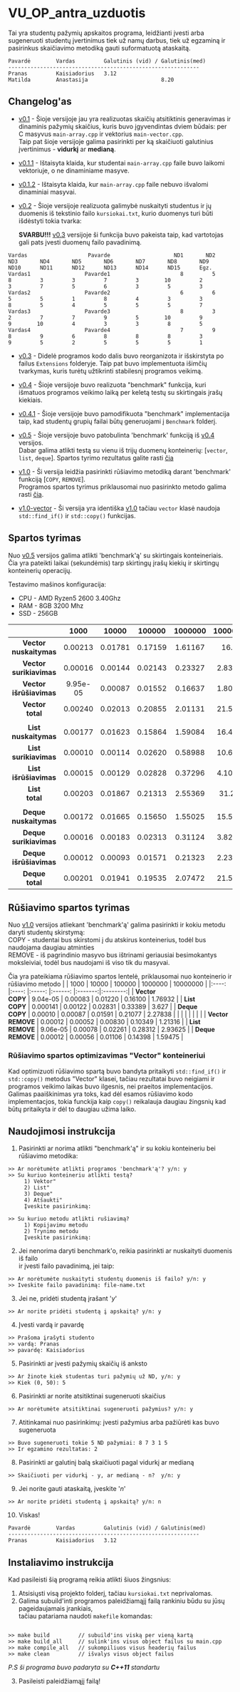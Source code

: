 # VU_OP_antra_uzduotis
Tai yra studentų pažymių apskaitos programa, leidžianti įvesti arba sugeneruoti studentų įvertinimus tiek už namų darbus, tiek už egzaminą ir pasirinkus skaičiavimo metodiką gauti suformatuotą ataskaitą.

```shell
Pavardė        Vardas         Galutinis (vid) / Galutinis(med)
------------------------------------------------------------
Pranas         Kaisiadorius   3.12           
Matilda        Anastasija                       8.20
```

## Changelog'as
* [v0.1](https://github.com/Miautawn/VU_OP_Uzduotis2/releases/tag/v0.1) - Šioje versijoje jau yra realizuotas skaičių atsitiktinis generavimas ir dinaminis pažymių skaičius, kuris buvo 
įgyvendintas dviem būdais: per C masyvus `main-array.cpp` ir vektorius `main-vector.cpp`.  
Taip pat šioje versijoje galima pasirinkti per ką skaičiuoti galutinius įvertinimus - **vidurkį** ar **medianą**.
* [v0.1.1](https://github.com/Miautawn/VU_OP_Uzduotis2/releases/tag/0.1.1) - Ištaisyta klaida, kur studentai `main-array.cpp` faile buvo laikomi vektoriuje, o ne dinaminiame masyve.
* [v0.1.2](https://github.com/Miautawn/VU_OP_Uzduotis2/releases/tag/v0.1.2) - Ištaisyta klaida, kur `main-array.cpp` faile nebuvo išvalomi dinaminiai masyvai.

* [v0.2](https://github.com/Miautawn/VU_OP_Uzduotis2/releases/tag/v0.2) - Šioje versijoje realizuota galimybė nuskaityti studentus ir jų duomenis iš tekstinio failo `kursiokai.txt`, kurio duomenys turi būti išdėstyti tokia tvarka:

  **SVARBU!!!** [v0.3](https://github.com/Miautawn/VU_OP_Uzduotis2/releases/tag/v0.3) versijoje ši funkcija buvo pakeista taip, kad vartotojas gali pats įvesti duomenų failo pavadinimą.

```
Vardas                   Pavarde                    ND1       ND2       ND3       ND4       ND5       ND6       ND7       ND8       ND9      ND10      ND11      ND12      ND13      ND14      ND15      Egz.
Vardas1                 Pavarde1                      8         5         8         3         3         7         3        10         2         3         7         5         6         3         5         3
Vardas2                 Pavarde2                      6         6         5         5         1         8         4         3         3         8         5         4         5         5         5         7
Vardas3                 Pavarde3                      8         3         2         7         7         9         5        10         9         9        10         4         3         3         8         5
Vardas4                 Pavarde4                      7         9         8         9         6         8         8         8         3         9         5         2         5         5         5         1
```

* [v0.3](https://github.com/Miautawn/VU_OP_Uzduotis2/releases/tag/v0.3) - Didelė programos kodo dalis buvo reorganizota ir išskirstyta po failus `Extensions` folderyje. Taip pat buvo implementuota išimčių tvarkymas, kuris turėtų užtikrinti stabilesnį programos veikimą.

* [v0.4](https://github.com/Miautawn/VU_OP_Uzduotis2/releases/tag/v0.4) - Šioje versijoje buvo realizuota "benchmark" funkcija, kuri išmatuos programos veikimo laiką per keletą testų su skirtingais įrašų kiekiais.
* [v0.4.1](https://github.com/Miautawn/VU_OP_Uzduotis2/releases/tag/v0.4.1) - Šioje versijoje buvo pamodifikuota "benchmark" implementacija taip, kad studentų grupių failai būtų generuojami į `Benchmark` folderį.

* [v0.5](https://github.com/Miautawn/VU_OP_Uzduotis2/releases/tag/v0.5) - Šioje versijoje buvo patobulinta 'benchmark' funkciją iš [v0.4](https://github.com/Miautawn/VU_OP_Uzduotis2/releases/tag/v0.4.1) versijos.  
Dabar galima atlikti testą su vienu iš trijų duomenų konteinerių: [`vector`, `list`, `deque`]. Spartos tyrimo rezultatus galite rasti [čia](#speed-chart)

* [v1.0](https://github.com/Miautawn/VU_OP_Uzduotis2/releases/tag/v1.0) - Ši versija leidžia pasirinkti rūšiavimo metodiką darant 'benchmark' funkciją [`COPY`, `REMOVE`].  
Programos spartos tyrimus priklausomai nuo pasirinkto metodo galima rasti [čia](#sort-chart).
* [v1.0-vector](https://github.com/Miautawn/VU_OP_Uzduotis2/releases/tag/v1.0-vector) - Ši versija yra identiška [v1.0](https://github.com/Miautawn/VU_OP_Uzduotis2/releases/tag/v1.0) tačiau `vector` klasė naudoja `std::find_if()` ir `std::copy()` funkcijas.  


## <a name="speed-chart"></a>Spartos tyrimas
Nuo [v0.5](https://github.com/Miautawn/VU_OP_Uzduotis2/releases/tag/v0.5) versijos galima atlikti 'benchmark'ą' su skirtingais konteineriais.  
Čia yra pateikti laikai (sekundėmis) tarp skirtingų įrašų kiekių ir skirtingų konteinerių operacijų.

Testavimo mašinos konfiguracija:
 * CPU - AMD Ryzen5 2600 3.40Ghz
 * RAM - 8GB 3200 Mhz
 * SSD - 256GB 

|                               | 1000    | 10000   | 100000  | 1000000 | 10000000 |
|:----:                         |:----:   |:-----:  |:------: |:-------:|:--------:|
| **Vector <br/> nuskaitymas**  | 0.00213 | 0.01781 | 0.17159 | 1.61167 | 16.94    |
| **Vector <br/> surikiavimas** | 0.00016 | 0.00144 | 0.02143 | 0.23327 | 2.83701  |
| **Vector <br/> išrūšiavimas** | 9.95e-05| 0.00087 | 0.01552 | 0.16637 | 1.80707  |
| **Vector <br/> total**        | 0.00240 | 0.02013 | 0.20855 | 2.01131 | 21.5841  |
|                               |         |         |         |         |          |
| **List <br/> nuskaitymas**    | 0.00177 | 0.01623 | 0.15864 | 1.59084 | 16.4044  |
| **List <br/> surikiavimas**   | 0.00010 | 0.00114 | 0.02620 | 0.58988 | 10.6879  |
| **List <br/> išrūšiavimas**   | 0.00015 | 0.00129 | 0.02828 | 0.37296 | 4.10965  |
| **List <br/> total**          | 0.00203 | 0.01867 | 0.21313 | 2.55369 | 31.202   |
|                               |         |         |         |         |          |
| **Deque <br/> nuskaitymas**   | 0.00172 | 0.01665 | 0.15650 | 1.55025 | 15.5156  |
| **Deque <br/> surikiavimas**  | 0.00016 | 0.00183 | 0.02313 | 0.31124 | 3.82034  |
| **Deque <br/> išrūšiavimas**  | 0.00012 | 0.00093 | 0.01571 | 0.21323 | 2.23356  |
| **Deque <br/> total**         | 0.00201 | 0.01941 | 0.19535 | 2.07472 | 21.5695  |


## <a name="sort-chart"></a>Rūšiavimo spartos tyrimas
Nuo [v1.0](https://github.com/Miautawn/VU_OP_Uzduotis2/releases/tag/v1.0)
versijos atliekant 'benchmark'ą' galima pasirinkti ir kokiu metodu daryti studentų skirstymą:  
COPY - studentai bus skirstomi į du atskirus konteinerius, todėl bus naudojama daugiau atminties  
REMOVE - iš pagrindinio masyvo bus ištrinami geriausiai besimokantys moksleiviai, todėl bus naudojami iš viso tik du masyvai.

Čia yra pateikiama rūšiavimo spartos lentelė, priklausomai nuo konteinerio ir rūšiavimo metodo
|                               | 1000    | 10000   | 100000  | 1000000 | 10000000 |
|:----:                         |:----:   |:-----:  |:------: |:-------:|:--------:|
| **Vector <br/> COPY**  | 9.04e-05 | 0.00083 | 0.01220 | 0.16100 | 1.76932 |
| **List <br/> COPY**    | 0.000141 | 0.00122 | 0.02831 | 0.33389 | 3.627 |
| **Deque <br/> COPY**   | 0.00010 | 0.00087 | 0.01591 | 0.21077 | 2.27838 |
|                        |         |         |         |         |          |
| **Vector <br/> REMOVE**  | 0.00012 | 0.00052 | 0.00830 | 0.10349 | 1.21316 |
| **List <br/> REMOVE**    | 9.06e-05 | 0.00078 | 0.02261 | 0.28312 | 2.93625 |
| **Deque <br/> REMOVE**   | 0.00012 | 0.00056 | 0.01106 | 0.14398 | 1.59475 |

### Rūšiavimo spartos optimizavimas "Vector" konteineriui  
Kad optimizuoti rūšiavimo spartą buvo bandyta pritaikyti `std::find_if()` ir `std::copy()` metodus "Vector" klasei, tačiau rezultatai buvo neigiami ir programos veikimo laikas buvo ilgesnis, nei praeitos implementacijos. Galimas paaiškinimas yra toks, kad dėl esamos rūšiavimo kodo implementacjos, tokia funckija kaip `copy()` reikalauja daugiau žingsnių kad būtų pritaikyta ir dėl to daugiau užima laiko.



## Naudojimosi instrukcija
1. Pasirinkti ar norima atlikti "benchmark'ą" ir su kokiu konteineriu bei rūšiavimo metodika:
```shell
>> Ar norėtumėte atlikti programos 'benchmark'ą'? y/n: y
>> Su kuriuo konteineriu atlikti testą?
     1) Vektor"
     2) List"
     3) Deque"
     4) Atšaukti"
     Įveskite pasirinkimą:
     
>> Su kuriuo metodu atlikti rušiavimą?
     1) Kopijavimu metodu
     2) Trynimo metodu
     Įveskite pasirinkimą:
```
2. Jei nenorima daryti benchmark'o, reikia pasirinkti ar nuskaityti duomenis iš failo  
ir įvesti failo pavadinimą, jei taip:  
```shell
>> Ar norėtumėte nuskaityti studentų duomenis iš failo? y/n: y
>> Iveskite failo pavadinimą: file-name.txt
```
3. Jei ne, pridėti studentą įrašant '*y*'  
```shell
>> Ar norite pridėti studentą į apskaitą? y/n: y
```
4. Įvesti vardą ir pavardę  
```shell
>> Prašoma įrašyti studento
>> vardą: Pranas
>> pavardę: Kaisiadorius
```
5. Pasirinkti ar įvesti pažymių skaičių iš anksto 
```shell
>> Ar žinote kiek studentas turi pažymių už ND, y/n: y
>> Kiek (0, 50): 5
```
6. Pasirinkti ar norite atsitiktinai sugeneruoti skaičius
```shell
>> Ar norėtumėte atsitiktinai sugeneruoti pažymius? y/n: y
```
7. Atitinkamai nuo pasirinkimų: įvesti pažymius arba pažiūrėti kas buvo sugeneruota
```shell
>> Buvo sugeneruoti tokie 5 ND pažymiai: 8 7 3 1 5 
>> Ir egzamino rezultatas: 2
```
8. Pasirinkti ar galutinį balą skaičiuoti pagal vidurkį ar medianą
```shell
>> Skaičiuoti per vidurkį - y, ar medianą - n?  y/n: y
```
9. Jei norite gauti ataskaitą, įveskite '*n*'
```shell
>> Ar norite pridėti studentą į apskaitą? y/n: n
```
10. Viskas!
```shell
Pavardė        Vardas         Galutinis (vid) / Galutinis(med)
------------------------------------------------------------
Pranas         Kaisiadorius   3.12           
```

## Instaliavimo instrukcija
Kad pasileisti šią programą reikia atlikti šiuos žingsnius:
1. Atsisiųsti visą projekto folderį, tačiau `kursiokai.txt` neprivalomas.
2. Galima subuild'inti programos paleidžiamąjį failą rankiniu būdu su jūsų pageidaujamais įrankiais,  
tačiau patariama naudoti `makefile` komandas:
```shell

>> make build         // subuild'ins viską per vieną kartą
>> make build_all     // sulink'ins visus object failus su main.cpp
>> make compile_all   // sukompiliuos visus headerių failus
>> make clean         // išvalys visus object failus
```
*P.S ši programa buvo padaryta su **C++11** standartu*  

3. Pasileisti paleidžiamąjį failą!
